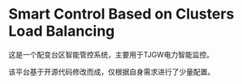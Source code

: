 # Smart Control Based on Clusters Load Balancing
这是一个配变台区智能管控系统，主要用于TJGW电力智能监控。

该平台基于开源代码修改而成，仅根据自身需求进行了少量配置。